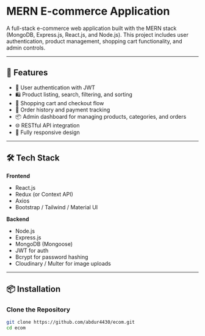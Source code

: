 # MERN E-commerce Application

A full-stack e-commerce web application built with the MERN stack (MongoDB, Express.js, React.js, and Node.js). This project includes user authentication, product management, shopping cart functionality, and admin controls.

---

## 🚀 Features

- 🔐 User authentication with JWT
- 🛍 Product listing, search, filtering, and sorting
- 🛒 Shopping cart and checkout flow
- 🧾 Order history and payment tracking
- 📦 Admin dashboard for managing products, categories, and orders
- 🌐 RESTful API integration
- 📱 Fully responsive design

---

## 🛠 Tech Stack

**Frontend**  
- React.js  
- Redux (or Context API)  
- Axios  
- Bootstrap / Tailwind / Material UI

**Backend**  
- Node.js  
- Express.js  
- MongoDB (Mongoose)  
- JWT for auth  
- Bcrypt for password hashing  
- Cloudinary / Multer for image uploads

---

## 📦 Installation

### Clone the Repository

```bash
git clone https://github.com/abdur4430/ecom.git
cd ecom
